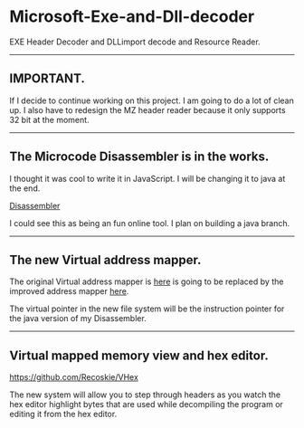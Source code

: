Microsoft-Exe-and-Dll-decoder
=============================

EXE Header Decoder and DLLimport decode and Resource Reader.

------------------------------------------------------------
IMPORTANT.
------------------------------------------------------------

If I decide to continue working on this project.
I am going to do a lot of clean up.
I also have to redesign the MZ header reader because it only supports 32 bit at the moment.

------------------------------------------------------------
The Microcode Disassembler is in the works.
------------------------------------------------------------

I thought it was cool to write it in JavaScript. I will be changing it to java at the end.

<a href="https://github.com/Recoskie/X86-64-CPU-Binary-Code-Disassembler-JS">Disassembler</a>

I could see this as being an fun online tool. I plan on building a java branch.

------------------------------------------------------------
The new Virtual address mapper.
------------------------------------------------------------

The original Virtual address mapper is <a href="https://github.com/Recoskie/Java-Exe-and-Dll-decoder/blob/master/EXEDecode/VraReader.java">here</a> is going to be replaced by the improved address mapper <a href="https://github.com/Recoskie/RandomAccessFileV">here</a>.

The virtual pointer in the new file system will be the instruction pointer for the java version of my Disassembler.

------------------------------------------------------------
Virtual mapped memory view and hex editor.
------------------------------------------------------------

https://github.com/Recoskie/VHex

The new system will allow you to step through headers as you watch the hex editor highlight bytes that are used while decompiling the program or editing it from the hex editor.
